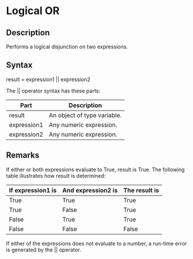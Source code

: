 # Logical OR

## Description

Performs a logical disjunction on two expressions.

## Syntax

result = expression1 || expression2

The || operator syntax has these parts:

| Part        | Description                 |
| ----------- | --------------------------- |
| result      | An object of type variable. |
| expression1 | Any numeric expression.     |
| expression2 | Any numeric expression.     |

## Remarks

If either or both expressions evaluate to True, result is True. The following table illustrates how result is determined:

| If expression1 is | And expression2 is | The result is |
| ----------------- | ------------------ | ------------- |
| True              | True               | True          |
| True              | False              | True          |
| False             | True               | True          |
| False             | False              | False         |

&#x20;

If either of the expressions does not evaluate to a number, a run-time error is generated by the || operator.
